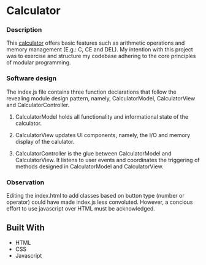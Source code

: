 # Calculator

### Description

This [calculator](https://oneiromancy.github.io/calculator/) offers basic features such as arithmetic operations and memory management (E.g.: C, CE and DEL). My intention with this project was to exercise and structure my codebase adhering to the core principles of modular programming.

### Software design
 
The index.js file contains three function declarations that follow the revealing module design pattern, namely, CalculatorModel, CalculatorView and CalculatorController. 

1. CalculatorModel holds all functionality and informational state of the calculator.

2. CalculatorView updates UI components, namely, the I/O and memory display of the calulator. 

3. CalculatorController is the glue between CalculatorModel and CalculatorView. It listens to user events and coordinates the triggering of methods designed in CalculatorModel and CalculatorView.

### Observation
Editing the index.html to add classes based on button type (number or operator) could have made index.js less convoluted. However, a concious effort to use javascript over HTML must be acknowledged.

## Built With

* HTML
* CSS
* Javascript
